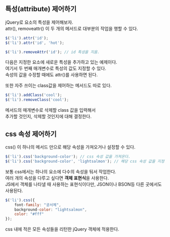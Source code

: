## 특성(attribute) 제어하기

<p>
jQuery로 요소의 특성을 제어해보자.<br />
attr(), removeattr() 이 두 개의 메서드로 대부분의 작업을 행할 수 있다.
</p>

```javascript
$('li').attr('id');
$('li').attr('id', 'hot');

$('li').removeAttr('id'); // id 특성을 지움.
```
<p>
다음은 지정한 요소에 새로운 특성을 추가하고 있는 예제이다.<br />
여기서 두 번째 매개변수로 특성의 값도 지정할 수 있다.<br />
속성의 값을 수정할 때에도 attr()를 사용하면 된다.  
</p>

<p>또한 자주 쓰이는 class값을 제어하는 메서드도 따로 있다.</p>

```javascript
$('li').addClass('cool');
$('li').removeClass('cool');
```
<p>
메서드의 매개변수로 삭제할 class 값을 입력해서<br />
추가할 것인지, 삭제할 것인지에 대해 결정한다.
</p>

## css 속성 제어하기

<p>
css() 이 하나의 메서드 만으로
해당 속성을 가져오거나 설정할 수 있다.
</p>

```javascript
$('li').css('background-color'); // css 속성 값을 가져온다.
$('li').css('background-color', 'lightsalmon'); // 해당 css 속성 값을 지정한다.
```

<p>
보통 css에서는 하나의 요소에 다수의 속성을 둬서 작업한다.<br />
여러 개의 속성을 다루고 싶다면 <b>객체 표현식</b>을 사용한다.<br />
JS에서 객체를 나타낼 때 사용하는 표현식이다만, JSON이나 BSON등 다른 곳에서도 사용된다.
</p>

```javascript
$('li').css({
    font-family: "궁서체",
    background-color: "lightsalmon", 
    color: "#fff"
});
```
<p>css 내에 적은 모든 속성들을 리턴한 jQuery 객체에 적용한다.</p>